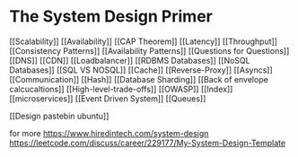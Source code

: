 # The System Design Primer
[[Scalability]]
[[Availability]]
[[CAP Theorem]]
[[Latency]]
[[Throughput]]
[[Consistency Patterns]]
[[Availability Patterns]]
[[Questions for Questions]]
[[DNS]]
[[CDN]]
[[Loadbalancer]]
[[RDBMS Databases]]
[[NoSQL Databases]]
[[SQL VS NOSQL]]
[[Cache]]
[[Reverse-Proxy]]
[[Asyncs]]
[[Communication]]
[[Hash]]
[[Database Sharding]]
[[Back of envelope calcucaltions]]
[[High-level-trade-offs]]
[[OWASP]]
[[Index]]
[[microservices]]
[[Event Driven System]]
[[Queues]]



[[Design pastebin ubuntu]]

for more
https://www.hiredintech.com/system-design
https://leetcode.com/discuss/career/229177/My-System-Design-Template



